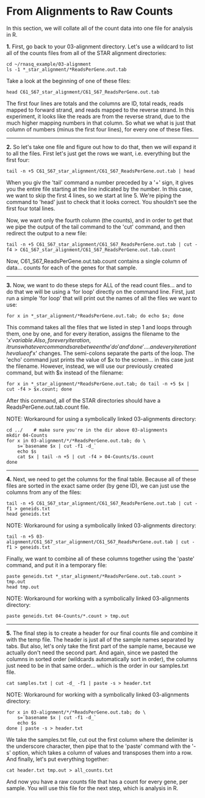 From Alignments to Raw Counts
==============================

In this section, we will collate all of the count data into one file for analysis in R.

**1\.** First, go back to your 03-alignment directory. Let's use a wildcard to list all of the counts files from all of the STAR alignment directories:

    cd ~/rnasq_example/03-alignment
    ls -1 *_star_alignment/*ReadsPerGene.out.tab

Take a look at the beginning of one of these files:

    head C61_S67_star_alignment/C61_S67_ReadsPerGene.out.tab

The first four lines are totals and the columns are ID, total reads, reads mapped to forward strand, and reads mapped to the reverse strand. In this experiment, it looks like the reads are from the reverse strand, due to the much higher mapping numbers in that column. So what we what is just that column of numbers (minus the first four lines), for every one of these files.

---

**2\.** So let's take one file and figure out how to do that, then we will expand it to all the files. First let's just get the rows we want, i.e. everything but the first four:

    tail -n +5 C61_S67_star_alignment/C61_S67_ReadsPerGene.out.tab | head

When you giv the 'tail' command a number preceded by a '+' sign, it gives you the entire file starting at the line indicated by the number. In this case, we want to skip the first 4 lines, so we start at line 5. We're piping the command to 'head' just to check that it looks correct. You shouldn't see the first four total lines.

Now, we want only the fourth column (the counts), and in order to get that we pipe the output of the tail command to the 'cut' command, and then redirect the output to a new file:

    tail -n +5 C61_S67_star_alignment/C61_S67_ReadsPerGene.out.tab | cut -f4 > C61_S67_star_alignment/C61_S67_ReadsPerGene.out.tab.count

Now, C61_S67_ReadsPerGene.out.tab.count contains a single column of data... counts for each of the genes for that sample.

---

**3\.** Now, we want to do these steps for ALL of the read count files... and to do that we will be using a 'for loop' directly on the command line. First, just run a simple 'for loop' that will print out the names of all the files we want to use:

    for x in *_star_alignment/*ReadsPerGene.out.tab; do echo $x; done

This command takes all the files that we listed in step 1 and loops through them, one by one, and for every iteration, assigns the filename to the '$x' variable. Also, for every iteration, it runs whatever commands are between the 'do' and 'done'.... and every iteration the value of '$x' changes. The semi-colons separate the parts of the loop. The 'echo' command just prints the value of $x to the screen... in this case just the filename. However, instead, we will use our previously created command, but with $x instead of the filename:

    for x in *_star_alignment/*ReadsPerGene.out.tab; do tail -n +5 $x | cut -f4 > $x.count; done

After this command, all of the STAR directories should have a ReadsPerGene.out.tab.count file.

NOTE: Workaround for using a symbolically linked 03-alignments directory:

    cd ../    # make sure you're in the dir above 03-alignments
    mkdir 04-Counts
    for x in 03-alignment/*/*ReadsPerGene.out.tab; do \
        s=`basename $x | cut -f1 -d_`
        echo $s
        cat $x | tail -n +5 | cut -f4 > 04-Counts/$s.count
    done

---

**4\.** Next, we need to get the columns for the final table. Because all of these files are sorted in the exact same order (by gene ID), we can just use the columns from any of the files:

    tail -n +5 C61_S67_star_alignment/C61_S67_ReadsPerGene.out.tab | cut -f1 > geneids.txt
    head geneids.txt

NOTE: Workaround for using a symbolically linked 03-alignments directory:

    tail -n +5 03-alignment/C61_S67_star_alignment/C61_S67_ReadsPerGene.out.tab | cut -f1 > geneids.txt

Finally, we want to combine all of these columns together using the 'paste' command, and put it in a temporary file:

    paste geneids.txt *_star_alignment/*ReadsPerGene.out.tab.count > tmp.out
    head tmp.out

NOTE: Workaround for working with a symbolically linked 03-alignments directory:

    paste geneids.txt 04-Counts/*.count > tmp.out

---

**5\.** The final step is to create a header for our final counts file and combine it with the temp file. The header is just all of the sample names separated by tabs. But also, let's only take the first part of the sample name, because we actually don't need the second part. And again, since we pasted the columns in sorted order (wildcards automatically sort in order), the columns just need to be in that same order... which is the order in our samples.txt file.

    cat samples.txt | cut -d_ -f1 | paste -s > header.txt

NOTE: Workaround for working with a symbolically linked 03-alignments directory:

    for x in 03-alignment/*/*ReadsPerGene.out.tab; do \
        s=`basename $x | cut -f1 -d_`
        echo $s
    done | paste -s > header.txt


We take the samples.txt file, cut out the first column where the delimiter is the underscore character, then pipe that to the 'paste' command with the '-s' option, which takes a column of values and transposes them into a row. And finally, let's put everything together:

    cat header.txt tmp.out > all_counts.txt

And now you have a raw counts file that has a count for every gene, per sample. You will use this file for the next step, which is analysis in R.
